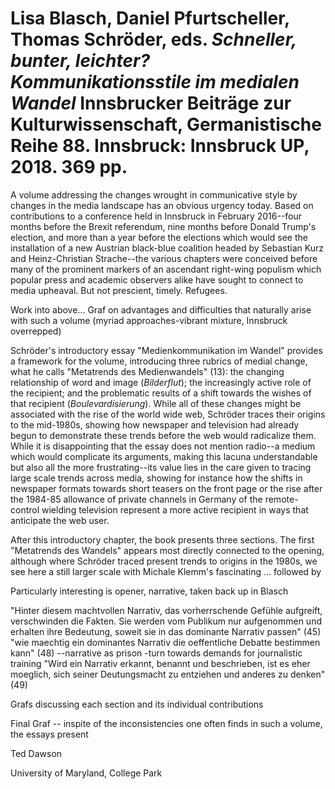 # Lisa Blasch, Daniel Pfurtscheller, Thomas Schröder, eds. *Schneller,  bunter, leichter? Kommunikationsstile im medialen Wandel* Innsbrucker Beiträge zur Kulturwissenschaft, Germanistische Reihe 88. Innsbruck: Innsbruck UP, 2018. 369 pp.

A volume addressing the changes wrought in communicative style by changes in the media landscape has an obvious urgency today. Based on contributions to a conference held in Innsbruck in February 2016--four months before the Brexit referendum, nine months before Donald Trump's election, and more than a year before the elections which would see the installation of a new Austrian black-blue coalition headed by Sebastian Kurz and Heinz-Christian Strache--the various chapters were conceived before many of the prominent markers of an ascendant right-wing populism which popular press and academic observers alike have sought to connect to media upheaval. But not prescient, timely. Refugees.

Work into above... Graf on advantages and difficulties that naturally arise with such a volume (myriad approaches-vibrant mixture, Innsbruck overrepped)

Schröder's introductory essay "Medienkommunikation im Wandel" provides a framework for the volume, introducing three rubrics of medial change, what he calls "Metatrends des Medienwandels" (13): the changing relationship of word and image (*Bilderflut*); the increasingly active role of the recipient; and the problematic results of a shift towards the wishes of that recipient (*Boulevardisierung*). While all of these changes might be associated with the rise of the world wide web, Schröder traces their origins to the mid-1980s, showing how newspaper and television had already begun to demonstrate these trends before the web would radicalize them. While it is disappointing that the essay does not mention radio--a medium which would complicate its arguments, making this lacuna understandable but also all the more frustrating--its value lies in the care given to tracing large scale trends across media, showing for instance how the shifts in newspaper formats towards short teasers on the front page or the rise after the 1984-85 allowance of private channels in Germany of the remote-control wielding television represent a more active recipient in ways that anticipate the web user.

After this introductory chapter, the book presents three sections. The first "Metatrends des Wandels" appears most directly connected to the opening, although where Schröder traced present trends to origins in the 1980s, we see here a still larger scale with Michale Klemm's fascinating ... followed by

Particularly interesting is opener, narrative, taken back up in Blasch

"Hinter diesem machtvollen Narrativ, das vorherrschende Gefühle  aufgreift, verschwinden die Fakten. Sie werden vom Publikum nur aufgenommen und erhalten ihre Bedeutung, soweit sie in das dominante Narrativ passen" (45)
"wie maechtig ein dominantes Narrativ die oeffentliche Debatte bestimmen kann" (48) --narrative as prison
-turn towards demands for journalistic training
"Wird ein Narrativ erkannt, benannt und beschrieben, ist es eher moeglich, sich seiner Deutungsmacht zu entziehen und anderes zu denken" (49)



Grafs discussing each section and its individual contributions

Final Graf -- inspite of the inconsistencies one often finds in such a volume, the essays present

Ted Dawson

University of Maryland, College Park